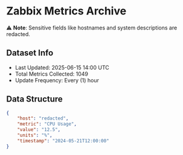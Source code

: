 # Zabbix Metrics Archive

⚠️ **Note**: Sensitive fields like hostnames and system descriptions are redacted.

## Dataset Info
- Last Updated: 2025-06-15 14:00 UTC
- Total Metrics Collected: 1049
- Update Frequency: Every (1) hour

## Data Structure
```json
{
    "host": "redacted",
    "metric": "CPU Usage",
    "value": "12.5",
    "units": "%",
    "timestamp": "2024-05-21T12:00:00"
}
```
